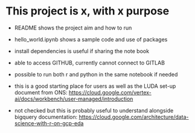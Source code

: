 # This project is x, with x purpose

- README shows the project aim and how to run
- hello_world.ipynb shows a sample code and use of packages
- install dependencies is useful if sharing the note book
- able to access GITHUB, currently cannot connect to GITLAB
- possible to run both r and python in the same notebook if needed

- this is a good starting place for users as well as the LUDA set-up document from ONS: https://cloud.google.com/vertex-ai/docs/workbench/user-managed/introduction
- not checked but this is probably useful to understand alongside bigquery documentation: https://cloud.google.com/architecture/data-science-with-r-on-gcp-eda
